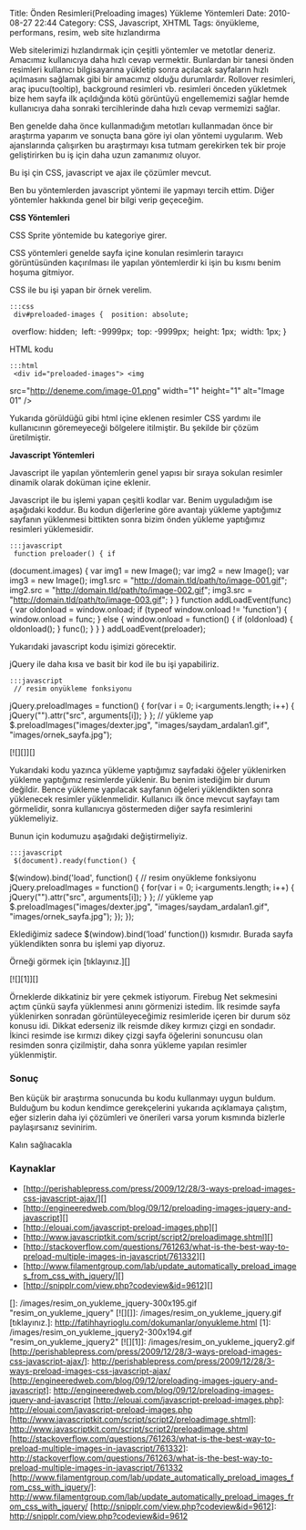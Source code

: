 Title: Önden Resimleri(Preloading images) Yükleme Yöntemleri
Date: 2010-08-27 22:44
Category: CSS, Javascript, XHTML
Tags: önyükleme, performans, resim, web site hızlandırma

Web sitelerimizi hızlandırmak için çeşitli yöntemler ve metotlar
deneriz. Amacımız kullanıcıya daha hızlı cevap vermektir. Bunlardan bir
tanesi önden resimleri kullanıcı bilgisayarına yükletip sonra açılacak
sayfaların hızlı açılmasını sağlamak gibi bir amacımız olduğu
durumlardır. Rollover resimleri, araç ipucu(tooltip), background
resimleri vb. resimleri önceden yükletmek bize hem sayfa ilk açıldığında
kötü görüntüyü engellememizi sağlar hemde kullanıcıya daha sonraki
tercihlerinde daha hızlı cevap vermemizi sağlar.

Ben genelde daha önce kullanmadığım metotları kullanmadan önce bir
araştırma yaparım ve sonuçta bana göre iyi olan yöntemi uygularım. Web
ajanslarında çalışırken bu araştırmayı kısa tutmam gerekirken tek bir
proje geliştirirken bu iş için daha uzun zamanımız oluyor.

Bu işi çin CSS, javascript ve ajax ile çözümler mevcut.

Ben bu yöntemlerden javascript yöntemi ile yapmayı tercih ettim. Diğer
yöntemler hakkında genel bir bilgi verip geçeceğim.

**CSS Yöntemleri**

CSS Sprite yöntemide bu kategoriye girer.

CSS yöntemleri genelde sayfa içine konulan resimlerin tarayıcı
görüntüsünden kaçırılması ile yapılan yöntemlerdir ki işin bu kısmı
benim hoşuma gitmiyor.

CSS ile bu işi yapan bir örnek verelim.

	:::css
	 div#preloaded-images {  position: absolute;
 overflow: hidden;  left: -9999px;  top: -9999px;  height: 1px;  width:
1px; } 

HTML kodu

	:::html
	 <div id="preloaded-images"> <img
src="http://deneme.com/image-01.png" width="1" height="1" alt="Image 01"
/> <img src="http://deneme.com/image-02.png" width="1" height="1"
alt="Image 02" /> <img src="http://deneme.com/image-03.png" width="1"
height="1" alt="Image 03" /> </div> 

Yukarıda görüldüğü gibi html içine eklenen resimler CSS yardımı ile
kullanıcının göremeyeceği bölgelere itilmiştir. Bu şekilde bir çözüm
üretilmiştir.

**Javascript Yöntemleri**

Javascript ile yapılan yöntemlerin genel yapısı bir sıraya sokulan
resimler dinamik olarak doküman içine eklenir.

Javascript ile bu işlemi yapan çeşitli kodlar var. Benim uyguladığım ise
aşağıdaki koddur. Bu kodun diğerlerine göre avantajı yükleme yaptığımız
sayfanın yüklenmesi bittikten sonra bizim önden yükleme yaptığımız
resimleri yüklemesidir.

	:::javascript
	 function preloader() { if
(document.images) { var img1 = new Image(); var img2 = new Image(); var
img3 = new Image(); img1.src =
"http://domain.tld/path/to/image-001.gif"; img2.src =
"http://domain.tld/path/to/image-002.gif"; img3.src =
"http://domain.tld/path/to/image-003.gif"; } } function
addLoadEvent(func) { var oldonload = window.onload; if (typeof
window.onload != 'function') { window.onload = func; } else {
window.onload = function() { if (oldonload) { oldonload(); } func(); } }
} addLoadEvent(preloader); 

Yukarıdaki javascript kodu işimizi görecektir.

jQuery ile daha kısa ve basit bir kod ile bu işi yapabiliriz.

	:::javascript
	 // resim onyükleme fonksiyonu
jQuery.preloadImages = function() { for(var i = 0; i<arguments.length;
i++) { jQuery("<img>").attr("src", arguments[i]); } }; // yükleme yap
$.preloadImages("images/dexter.jpg", "images/saydam_ardalan1.gif",
"images/ornek_sayfa.jpg"); 

[![][]][]

Yukarıdaki kodu yazınca yükleme yaptığımız sayfadaki öğeler yüklenirken
yükleme yaptığımız resimlerde yüklenir. Bu benim istediğim bir durum
değildir. Bence yükleme yapılacak sayfanın öğeleri yüklendikten sonra
yüklenecek resimler yüklenmelidir. Kullanıcı ilk önce mevcut sayfayı tam
görmelidir, sonra kullanıcıya göstermeden diğer sayfa resimlerini
yüklemeliyiz.

Bunun için kodumuzu aşağıdaki değiştirmeliyiz.

	:::javascript
	 $(document).ready(function() {
$(window).bind('load', function() { // resim onyükleme fonksiyonu
jQuery.preloadImages = function() { for(var i = 0; i<arguments.length;
i++) { jQuery("<img>").attr("src", arguments[i]); } }; // yükleme yap
$.preloadImages("images/dexter.jpg", "images/saydam_ardalan1.gif",
"images/ornek_sayfa.jpg"); }); }); 

Eklediğimiz sadece $(window).bind(‘load’ function()) kısmıdır. Burada
sayfa yüklendikten sonra bu işlemi yap diyoruz.

Örneği görmek için [tıklayınız.][]

[![][1]][]

Örneklerde dikkatiniz bir yere çekmek istiyorum. Firebug Net sekmesini
açtım çünkü sayfa yüklenmesi anını görmenizi istedim. İlk resimde sayfa
yüklenirken sonradan görüntüleyeceğimiz resimleride içeren bir durum söz
konusu idi. Dikkat ederseniz ilk reismde dikey kırmızı çizgi en
sondadır. İkinci resimde ise kırmızı dikey çizgi sayfa öğelerini
sonuncusu olan resimden sonra çizilmiştir, daha sonra yükleme yapılan
resimler yüklenmiştir.

### Sonuç

Ben küçük bir araştırma sonucunda bu kodu kullanmayı uygun buldum.
Bulduğum bu kodun kendimce gerekçelerini yukarıda açıklamaya çalıştım,
eğer sizlerin daha iyi çözümleri ve önerileri varsa yorum kısmında
bizlerle paylaşırsanız sevinirim.

Kalın sağlıacakla

### Kaynaklar

-   [http://perishablepress.com/press/2009/12/28/3-ways-preload-images-css-javascript-ajax/][]
-   [http://engineeredweb.com/blog/09/12/preloading-images-jquery-and-javascript][]
-   [http://elouai.com/javascript-preload-images.php][]
-   [http://www.javascriptkit.com/script/script2/preloadimage.shtml][]
-   [http://stackoverflow.com/questions/761263/what-is-the-best-way-to-preload-multiple-images-in-javascript/761332][]
-   [http://www.filamentgroup.com/lab/update_automatically_preload_images_from_css_with_jquery/][]
-   [http://snipplr.com/view.php?codeview&id=9612][]

</p>

  []: /images/resim_on_yukleme_jquery-300x195.gif
    "resim_on_yukleme_jquery"
  [![][]]: /images/resim_on_yukleme_jquery.gif
  [tıklayınız.]: http://fatihhayrioglu.com/dokumanlar/onyukleme.html
  [1]: /images/resim_on_yukleme_jquery2-300x194.gif
    "resim_on_yukleme_jquery2"
  [![][1]]: /images/resim_on_yukleme_jquery2.gif
  [http://perishablepress.com/press/2009/12/28/3-ways-preload-images-css-javascript-ajax/]: http://perishablepress.com/press/2009/12/28/3-ways-preload-images-css-javascript-ajax/
  [http://engineeredweb.com/blog/09/12/preloading-images-jquery-and-javascript]: http://engineeredweb.com/blog/09/12/preloading-images-jquery-and-javascript
  [http://elouai.com/javascript-preload-images.php]: http://elouai.com/javascript-preload-images.php
  [http://www.javascriptkit.com/script/script2/preloadimage.shtml]: http://www.javascriptkit.com/script/script2/preloadimage.shtml
  [http://stackoverflow.com/questions/761263/what-is-the-best-way-to-preload-multiple-images-in-javascript/761332]: http://stackoverflow.com/questions/761263/what-is-the-best-way-to-preload-multiple-images-in-javascript/761332
  [http://www.filamentgroup.com/lab/update_automatically_preload_images_from_css_with_jquery/]: http://www.filamentgroup.com/lab/update_automatically_preload_images_from_css_with_jquery/
  [http://snipplr.com/view.php?codeview&id=9612]: http://snipplr.com/view.php?codeview&id=9612
